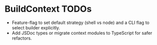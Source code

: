 # BuildContext TODOs
- Feature-flag to set default strategy (shell vs node) and a CLI flag to select builder explicitly.
- Add JSDoc types or migrate context modules to TypeScript for safer refactors.
